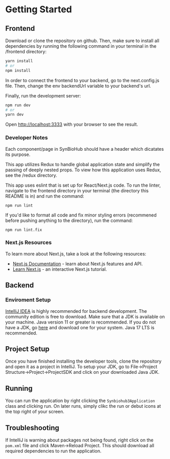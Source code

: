 # Getting Started
## Frontend
Download or clone the repository on github. Then, make sure to install
all dependencies by running the following command in your terminal in the /frontend directory:
```bash
yarn install
# or
npm install
```

In order to connect the frontend to your backend, go to the next.config.js file.
Then, change the env backendUrl variable to your backend's url.

Finally, run the development server:

```bash
npm run dev
# or
yarn dev
```

Open [http://localhost:3333](http://localhost:3333) with your browser to see the result.

### Developer Notes

Each component/page in SynBioHub should have a header which dicatates its purpose.

This app utilizes Redux to handle global application state and simplify the passing of
deeply nested props. To view how this application uses Redux, see the /redux directory.

This app uses eslint that is set up for React/Next.js code. To run the linter, navigate to
the frontend directory in your terminal (the directory this README is in) and run the command:
```
npm run lint
```
If you'd like to format all code and fix minor styling errors (recommened before pushing anything
to the directory), run the command:
```
npm run lint.fix
```

### Next.js Resources

To learn more about Next.js, take a look at the following resources:

- [Next.js Documentation](https://nextjs.org/docs) - learn about Next.js features and API.
- [Learn Next.js](https://nextjs.org/learn) - an interactive Next.js tutorial.


## Backend
### Enviroment Setup
[IntelliJ IDEA](https://www.jetbrains.com/idea/download/) is highly recommended for backend development. The community edition is free to download.
Make sure that a JDK is available on your machine. Java version 11 or greater is recommended. If you do not have a JDK, go [here](https://www.azul.com/downloads/?package=jdk#download-openjdk) and download one for your system. Java 17 LTS is recommended.

## Project Setup
Once you have finished installing the developer tools, clone the repository and open it as a project in IntelliJ. To setup your JDK, go to File->Project Structure->Project->ProjectSDK and click on your downloaded Java JDK.

## Running
You can run the application by right clicking the `Synbiohub3Application` class and clicking run. On later runs, simply clikc the run or debut icons at the top right of your screen.

## Troubleshooting
If IntelliJ is warning about packages not being found, right click on the `pom.xml` file and click Maven->Reload Project. This should download all required dependencies to run the application.
